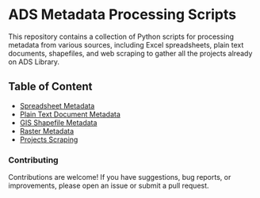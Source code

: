 # ADS Metadata Processing Scripts

This repository contains a collection of Python scripts for processing metadata from various sources, including Excel spreadsheets, plain text documents, shapefiles, and web scraping to gather all the projects already on ADS Library.

## Table of Content
- [Spreadsheet Metadata](spreadsheet_metadata)
- [Plain Text Document Metadata](plain_text_document_metadata)
- [GIS Shapefile Metadata](gis_metadata)
- [Raster Metadata](raster_metadata)
- [Projects Scraping](projects_scraping)

### Contributing
Contributions are welcome! If you have suggestions, bug reports, or improvements, please open an issue or submit a pull request.
